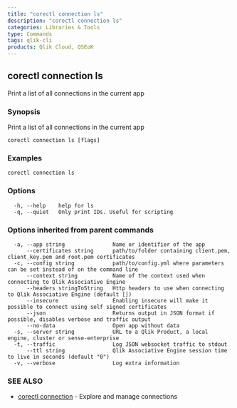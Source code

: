 ```yaml
---
title: "corectl connection ls"
description: "corectl connection ls"
categories: Libraries & Tools
type: Commands
tags: qlik-cli
products: Qlik Cloud, QSEoK
---
```

## corectl connection ls

Print a list of all connections in the current app

### Synopsis

Print a list of all connections in the current app

```
corectl connection ls [flags]
```

### Examples

```
corectl connection ls
```

### Options

```
  -h, --help    help for ls
  -q, --quiet   Only print IDs. Useful for scripting
```

### Options inherited from parent commands

```
  -a, --app string               Name or identifier of the app
      --certificates string      path/to/folder containing client.pem, client_key.pem and root.pem certificates
  -c, --config string            path/to/config.yml where parameters can be set instead of on the command line
      --context string           Name of the context used when connecting to Qlik Associative Engine
      --headers stringToString   Http headers to use when connecting to Qlik Associative Engine (default [])
      --insecure                 Enabling insecure will make it possible to connect using self signed certificates
      --json                     Returns output in JSON format if possible, disables verbose and traffic output
      --no-data                  Open app without data
  -s, --server string            URL to a Qlik Product, a local engine, cluster or sense-enterprise
  -t, --traffic                  Log JSON websocket traffic to stdout
      --ttl string               Qlik Associative Engine session time to live in seconds (default "0")
  -v, --verbose                  Log extra information
```

### SEE ALSO

* [corectl connection](/libraries-and-tools/corectl-connection)	 - Explore and manage connections

